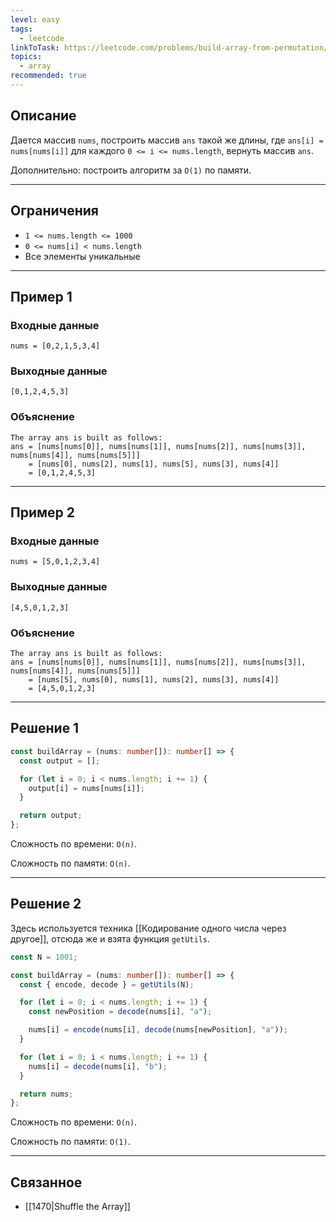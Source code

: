 ```yaml
---
level: easy
tags:
  - leetcode
linkToTask: https://leetcode.com/problems/build-array-from-permutation/description/
topics:
  - array
recommended: true
---
```

## Описание

Дается массив `nums`, построить массив `ans` такой же длины, где `ans[i] = nums[nums[i]]` для каждого `0 <= i <= nums.length`, вернуть массив `ans`.

Дополнительно: построить алгоритм за `O(1)` по памяти.

---
## Ограничения

- `1 <= nums.length <= 1000`
- `0 <= nums[i] < nums.length`
- Все элементы уникальные

---
## Пример 1

### Входные данные

```
nums = [0,2,1,5,3,4]
```
### Выходные данные

```
[0,1,2,4,5,3]
```
### Объяснение

```
The array ans is built as follows: 
ans = [nums[nums[0]], nums[nums[1]], nums[nums[2]], nums[nums[3]], nums[nums[4]], nums[nums[5]]]
    = [nums[0], nums[2], nums[1], nums[5], nums[3], nums[4]]
    = [0,1,2,4,5,3]
```

---
## Пример 2

### Входные данные

```
nums = [5,0,1,2,3,4]
```
### Выходные данные

```
[4,5,0,1,2,3]
```
### Объяснение

```
The array ans is built as follows:
ans = [nums[nums[0]], nums[nums[1]], nums[nums[2]], nums[nums[3]], nums[nums[4]], nums[nums[5]]]
    = [nums[5], nums[0], nums[1], nums[2], nums[3], nums[4]]
    = [4,5,0,1,2,3]
```

---
## Решение 1

```typescript
const buildArray = (nums: number[]): number[] => {
  const output = [];

  for (let i = 0; i < nums.length; i += 1) {
    output[i] = nums[nums[i]];
  }

  return output;
};
```

Сложность по времени: `O(n)`.

Сложность по памяти: `O(n)`.

---
## Решение 2

Здесь используется техника [[Кодирование одного числа через другое]], отсюда же и взята функция `getUtils`.

```typescript
const N = 1001;

const buildArray = (nums: number[]): number[] => {
  const { encode, decode } = getUtils(N);

  for (let i = 0; i < nums.length; i += 1) {
    const newPosition = decode(nums[i], "a");

    nums[i] = encode(nums[i], decode(nums[newPosition], "a"));
  }

  for (let i = 0; i < nums.length; i += 1) {
    nums[i] = decode(nums[i], "b");
  }

  return nums;
};
```

Сложность по времени: `O(n)`.

Сложность по памяти: `O(1)`.

---
## Связанное

- [[1470|Shuffle the Array]]